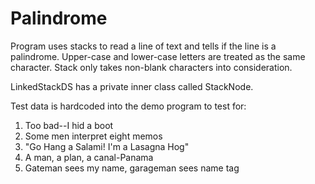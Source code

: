 # Palindrome

Program uses stacks to read a line of text and tells if the line is a palindrome. Upper-case and lower-case letters are treated as the same character. Stack only takes non-blank characters into consideration.

LinkedStackDS has a private inner class called StackNode.

Test data is hardcoded into the demo program to test for:

1) Too bad--I hid a boot
2) Some men interpret eight memos
3) "Go Hang a Salami! I'm a Lasagna Hog"
4) A man, a plan, a canal-Panama
5) Gateman sees my name, garageman sees name tag
